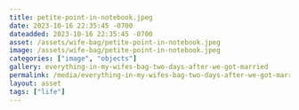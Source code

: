 ```yaml
---
title: petite-point-in-notebook.jpeg
date: 2023-10-16 22:35:45 -0700
dateadded: 2023-10-16 22:35:45 -0700
asset: /assets/wife-bag/petite-point-in-notebook.jpeg
image: /assets/wife-bag/petite-point-in-notebook.jpeg
categories: ["image", "objects"]
gallery: everything-in-my-wifes-bag-two-days-after-we-got-married
permalink: /media/everything-in-my-wifes-bag-two-days-after-we-got-married/petite-point-in-notebook-jpeg
layout: asset
tags: ["life"]
--- 
```

